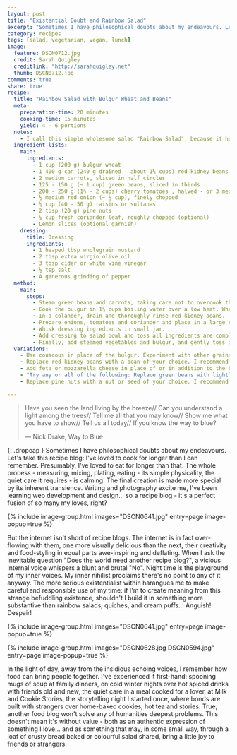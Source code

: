 ```yaml
---
layout: post
title: "Existential Doubt and Rainbow Salad"
excerpt: "Sometimes I have philosophical doubts about my endeavours. Let's take this recipe blog: I've loved to cook for longer than I can remember. Presumably, I've loved to eat for longer than that."
category: recipes
tags: [salad, vegetarian, vegan, lunch]
image:
  feature: DSCN0712.jpg
  credit: Sarah Quigley
  creditlink: "http://sarahquigley.net"
  thumb: DSCN0712.jpg
comments: true
share: true
recipe:
  title: "Rainbow Salad with Bulgur Wheat and Beans"
  meta:
    preparation-time: 20 minutes
    cooking-time: 15 minutes
    yield: 4 - 6 portions
  notes:
    - I call this simple wholesome salad "Rainbow Salad", because it has ingredients of (almost) all the colours in the rainbow. It makes a great lunch, snack or side salad, and keeps well for several days in the fridge.
  ingredient-lists:
    main:
      ingredients:
        - 1 cup (200 g) bulgur wheat
        - 1 400 g can (240 g drained - about 1⅓ cups) red kidney beans
        - 2 medium carrots, sliced in half circles
        - 125 - 150 g (~ 1 cup) green beans, sliced in thirds
        - 200 - 250 g (1½ - 2 cups) cherry tomatoes , halved - or 3 medium tomatoes, roughly chopped
        - ½ medium red onion (~ ½ cup), finely chopped
        - ¼ cup (40 - 50 g) raisins or sultanas
        - 2 tbsp (20 g) pine nuts
        - ¼ cup fresh coriander leaf, roughly chopped (optional)
        - Lemon slices (optional garnish)
    dressing:
      title: Dressing
      ingredients:
        - 1 heaped tbsp wholegrain mustard
        - 2 tbsp extra virgin olive oil
        - 3 tbsp cider or white wine vinegar
        - ½ tsp salt
        - A generous grinding of pepper
  method:
    main:
      steps:
        - Steam green beans and carrots, taking care not to overcook them. Once tender, rinse in cold water to ensure they do not cook further and set aside.
        - Cook the bulgur in 1½ cups boiling water over a low heat. When all the water has been absorbed, set it aside.
        - In a colander, drain and thoroughly rinse red kidney beans.
        - Prepare onions, tomatoes and coriander and place in a large salad bowl with raisins, pine nuts and red kidney beans.
        - Whisk dressing ingredients in small jar.
        - Add dressing to salad bowl and toss all ingredients are completely coated.
        - Finally, add steamed vegetables and bulgur, and gently toss again until thoroughly mixed. Don't worry if carrots, green beans and bulgur are still warm; this salad is great either warm, room temperature or cold.
  variations:
    - Use couscous in place of the bulgur. Experiment with other grains, for example quinoa, brown rice, or orzo.
    - Replace red kidney beans with a bean of your choice. I recommend chickpeas. Fried or grilled cubes of tofu would also be a delicious alternative.
    - Add feta or mozzarella cheese in place of or in addition to the beans.
    - "Try any or all of the following: Replace green beans with lightly steamed broccoli. Substitute carrots with steamed sweet potatoes or butternut squash. Use 2 - 3 scallions in place of red onion."
    - Replace pine nuts with a nut or seed of your choice. I recommend pumpkin seeds, sunflower seeds or sliced almonds.

---
```


> Have you seen the land living by the breeze//
> Can you understand a light among the trees//
> Tell me all that you may know//
> Show me what you have to show//
> Tell us all today//
> If you know the way to blue?
> 
> — Nick Drake, Way to Blue 

{: .dropcap }
Sometimes I have philosophical doubts about my endeavours. Let's take this recipe blog: I've loved to cook for longer than I can remember. Presumably, I've loved to eat for longer than that. The whole process - measuring, mixing, plating, eating - its simple physicality, the quiet care it requires - is calming. The final creation is made more special by its inherent transience. Writing and photography excite me, I've been learning web development and design... so a recipe blog - it's a perfect fusion of so many my loves, right? 

{% include image-group.html images="DSCN0641.jpg" entry=page image-popup=true %}

But the internet isn't short of recipe blogs. The internet is in fact over-flowing with them, one more visually delicious than the next, their creativity and food-styling in equal parts awe-inspiring and deflating. When I ask the inevitable question "Does the world need another recipe blog?", a vicious internal voice whispers a blunt and brutal "No". Night time is the playground of my inner voices. My inner nihilist proclaims there's no point to any of it anyway. The more serious existentialist within harangues me to make careful and responsible use of my time: if I'm to create meaning from this strange befuddling existence, shouldn't I build it in something more substantive than rainbow salads, quiches, and cream puffs... Anguish! Despair!  

{% include image-group.html images="DSCN0641.jpg" entry=page image-popup=true %}

{% include image-group.html images="DSCN0628.jpg DSCN0594.jpg" entry=page image-popup=true %}

In the light of day, away from the insidious echoing voices, I remember how food can bring people together. I've experienced it first-hand: spooning mugs of soup at family dinners, on cold winter nights over hot spiced drinks with friends old and new, the quiet care in a meal cooked for a lover, at Milk and Cookie Stories, the storytelling night I started once, where bonds are built with strangers over home-baked cookies, hot tea and stories. True, another food blog won't solve any of humanities deepest problems. This doesn't mean it's without value - both as an authentic expression of something I love... and as something that may, in some small way, through a loaf of crusty bread baked or colourful salad shared, bring a little joy to friends or strangers.

